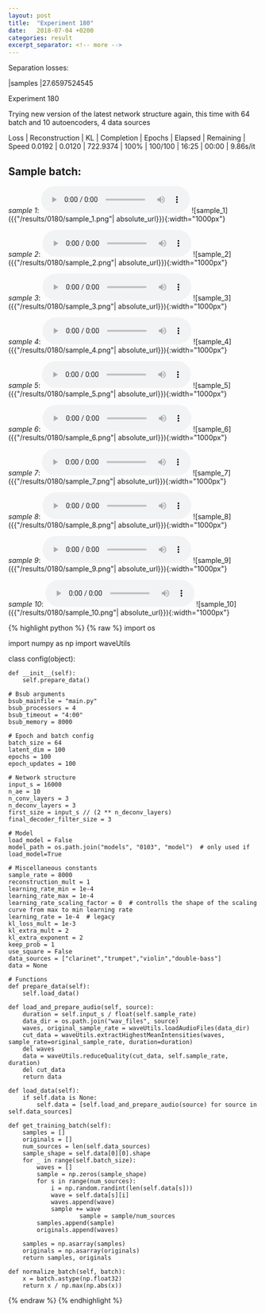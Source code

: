```yaml
---
layout: post
title:  "Experiment 180"
date:   2018-07-04 +0200
categories: result
excerpt_separator: <!-- more -->
---
```

Separation losses:

|samples
|27.6597524545<!-- more -->

Experiment 180

Trying new version of the latest network structure again, this time with 64 batch and 10 autoencoders, 4 data sources

Loss | Reconstruction | KL | Completion | Epochs | Elapsed | Remaining | Speed
0.0192 | 0.0120 | 722.9374 | 100% | 100/100 | 16:25 | 00:00 | 9.86s/it

## **Sample batch**:
_sample 1_:
<audio src="/ResultsOverview/results/0180/sample_1.wav" controls preload></audio>
![sample_1]({{"/results/0180/sample_1.png"| absolute_url}}){:width="1000px"}

_sample 2_:
<audio src="/ResultsOverview/results/0180/sample_2.wav" controls preload></audio>
![sample_2]({{"/results/0180/sample_2.png"| absolute_url}}){:width="1000px"}

_sample 3_:
<audio src="/ResultsOverview/results/0180/sample_3.wav" controls preload></audio>
![sample_3]({{"/results/0180/sample_3.png"| absolute_url}}){:width="1000px"}

_sample 4_:
<audio src="/ResultsOverview/results/0180/sample_4.wav" controls preload></audio>
![sample_4]({{"/results/0180/sample_4.png"| absolute_url}}){:width="1000px"}

_sample 5_:
<audio src="/ResultsOverview/results/0180/sample_5.wav" controls preload></audio>
![sample_5]({{"/results/0180/sample_5.png"| absolute_url}}){:width="1000px"}

_sample 6_:
<audio src="/ResultsOverview/results/0180/sample_6.wav" controls preload></audio>
![sample_6]({{"/results/0180/sample_6.png"| absolute_url}}){:width="1000px"}

_sample 7_:
<audio src="/ResultsOverview/results/0180/sample_7.wav" controls preload></audio>
![sample_7]({{"/results/0180/sample_7.png"| absolute_url}}){:width="1000px"}

_sample 8_:
<audio src="/ResultsOverview/results/0180/sample_8.wav" controls preload></audio>
![sample_8]({{"/results/0180/sample_8.png"| absolute_url}}){:width="1000px"}

_sample 9_:
<audio src="/ResultsOverview/results/0180/sample_9.wav" controls preload></audio>
![sample_9]({{"/results/0180/sample_9.png"| absolute_url}}){:width="1000px"}

_sample 10_:
<audio src="/ResultsOverview/results/0180/sample_10.wav" controls preload></audio>
![sample_10]({{"/results/0180/sample_10.png"| absolute_url}}){:width="1000px"}


{% highlight python %}
{% raw %}
import os

import numpy as np
import waveUtils


class config(object):

	def __init__(self):
		self.prepare_data()

	# Bsub arguments
	bsub_mainfile = "main.py"
	bsub_processors = 4
	bsub_timeout = "4:00"
	bsub_memory = 8000

	# Epoch and batch config
	batch_size = 64
	latent_dim = 100
	epochs = 100
	epoch_updates = 100

	# Network structure
	input_s = 16000
	n_ae = 10
	n_conv_layers = 3
	n_deconv_layers = 3
	first_size = input_s // (2 ** n_deconv_layers)
	final_decoder_filter_size = 3

	# Model
	load_model = False
	model_path = os.path.join("models", "0103", "model")  # only used if load_model=True

	# Miscellaneous constants
	sample_rate = 8000
	reconstruction_mult = 1
	learning_rate_min = 1e-4
	learning_rate_max = 1e-4
	learning_rate_scaling_factor = 0  # controlls the shape of the scaling curve from max to min learning rate
	learning_rate = 1e-4  # legacy
	kl_loss_mult = 1e-3
	kl_extra_mult = 2
	kl_extra_exponent = 2
	keep_prob = 1
	use_square = False
	data_sources = ["clarinet","trumpet","violin","double-bass"]
	data = None

	# Functions
	def prepare_data(self):
		self.load_data()

	def load_and_prepare_audio(self, source):
		duration = self.input_s / float(self.sample_rate)
		data_dir = os.path.join("wav_files", source)
		waves, original_sample_rate = waveUtils.loadAudioFiles(data_dir)
		cut_data = waveUtils.extractHighestMeanIntensities(waves, sample_rate=original_sample_rate, duration=duration)
		del waves
		data = waveUtils.reduceQuality(cut_data, self.sample_rate, duration)
		del cut_data
		return data

	def load_data(self):
		if self.data is None:
			self.data = [self.load_and_prepare_audio(source) for source in self.data_sources]

	def get_training_batch(self):
		samples = []
		originals = []
		num_sources = len(self.data_sources)
		sample_shape = self.data[0][0].shape
		for _ in range(self.batch_size):
			waves = []
			sample = np.zeros(sample_shape)
			for s in range(num_sources):
				i = np.random.randint(len(self.data[s]))
				wave = self.data[s][i]
				waves.append(wave)
				sample += wave
                        sample = sample/num_sources
			samples.append(sample)
			originals.append(waves)

		samples = np.asarray(samples)
		originals = np.asarray(originals)
		return samples, originals

	def normalize_batch(self, batch):
		x = batch.astype(np.float32)
		return x / np.max(np.abs(x))


{% endraw %}
{% endhighlight %}
